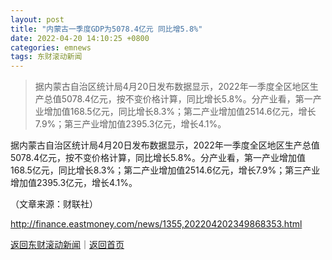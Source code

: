 ```yaml
---
layout: post
title: "内蒙古一季度GDP为5078.4亿元 同比增5.8%"
date: 2022-04-20 14:10:25 +0800
categories: emnews
tags: 东财滚动新闻
---
```

> 据内蒙古自治区统计局4月20日发布数据显示，2022年一季度全区地区生产总值5078.4亿元，按不变价格计算，同比增长5.8%。分产业看，第一产业增加值168.5亿元，同比增长8.3%；第二产业增加值2514.6亿元，增长7.9%；第三产业增加值2395.3亿元，增长4.1%。

<p>据内蒙古自治区统计局4月20日发布数据显示，2022年一季度全区地区生产总值5078.4亿元，按不变价格计算，同比增长5.8%。分产业看，第一产业增加值168.5亿元，同比增长8.3%；第二产业增加值2514.6亿元，增长7.9%；第三产业增加值2395.3亿元，增长4.1%。</p><p class="em_media">（文章来源：财联社）</p>

<http://finance.eastmoney.com/news/1355,202204202349868353.html>

[返回东财滚动新闻](//finews.withounder.com/emnews/)｜[返回首页](//finews.withounder.com/)